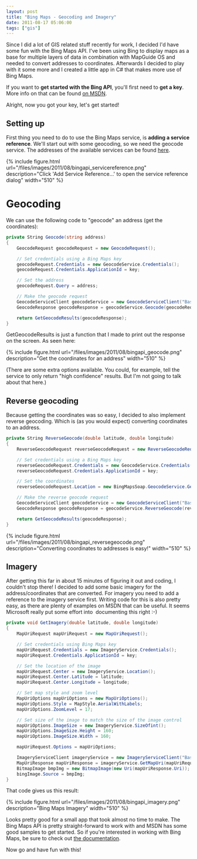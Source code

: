 ```yaml
---
layout: post
title: "Bing Maps - Geocoding and Imagery"
date: 2011-08-17 05:06:00
tags: ["gis"]
---
```

Since I did a lot of GIS related stuff recently for work, I decided I'd have some fun with the Bing Maps API. I've been using Bing to display maps as a base for multiple layers of data in combination with MapGuide OS and needed to convert addresses to coordinates. Afterwards I decided to play with it some more and I created a little app in C# that makes more use of Bing Maps.

If you want to **get started with the Bing API**, you'll first need to **get a key**. More info on that can be found [on MSDN](http://msdn.microsoft.com/en-us/library/ff428642.aspx).

Alright, now you got your key, let's get started!

## Setting up

First thing you need to do to use the Bing Maps service, is **adding a service reference**. We'll start out with some geocoding, so we need the geocode service. The addresses of the available services can be found [here](http://msdn.microsoft.com/en-us/library/cc966738.aspx "Bing Maps Services").

{% include
    figure.html url="/files/images/2011/08/bingapi_servicereference.png"
    description="Click 'Add Service Reference...' to open the service reference dialog"
    width="510"
%}

# Geocoding

We can use the following code to "geocode" an address (get the coordinates):

```cs
private String Geocode(string address)
{
    GeocodeRequest geocodeRequest = new GeocodeRequest();

    // Set credentials using a Bing Maps key
    geocodeRequest.Credentials = new GeocodeService.Credentials();
    geocodeRequest.Credentials.ApplicationId = key;

    // Set the address
    geocodeRequest.Query = address;

    // Make the geocode request
    GeocodeServiceClient geocodeService = new GeocodeServiceClient("BasicHttpBinding_IGeocodeService");
    GeocodeResponse geocodeResponse = geocodeService.Geocode(geocodeRequest);

    return GetGeocodeResults(geocodeResponse);
}
```

GetGeocodeResults is just a function that I made to print out the response on the screen. As seen here:

{% include
    figure.html url="/files/images/2011/08/bingapi_geocode.png"
    description="Get the coordinates for an address"
    width="510"
%}

(There are some extra options available. You could, for example, tell the service to only return "high confidence" results. But I'm not going to talk about that here.)

## Reverse geocoding

Because getting the coordinates was so easy, I decided to also implement reverse geocoding. Which is (as you would expect) converting coordinates to an address.

```cs
private String ReverseGeocode(double latitude, double longitude)
{
    ReverseGeocodeRequest reverseGeocodeRequest = new ReverseGeocodeRequest();

    // Set credentials using a Bing Maps key
    reverseGeocodeRequest.Credentials = new GeocodeService.Credentials();
    reverseGeocodeRequest.Credentials.ApplicationId = key;

    // Set the coordinates
    reverseGeocodeRequest.Location = new BingMapsSoap.GeocodeService.GeocodeLocation() { Latitude = latitude, Longitude = longitude };

    // Make the reverse geocode request
    GeocodeServiceClient geocodeService = new GeocodeServiceClient("BasicHttpBinding_IGeocodeService");
    GeocodeResponse geocodeResponse = geocodeService.ReverseGeocode(reverseGeocodeRequest);

    return GetGeocodeResults(geocodeResponse);
}
```

{% include
    figure.html url="/files/images/2011/08/bingapi_reversegeocode.png"
    description="Converting coordinates to addresses is easy!"
    width="510"
%}

## Imagery

After getting this far in about 15 minutes of figuring it out and coding, I couldn't stop there! I decided to add some basic imagery for the address/coordinates that are converted. For imagery you need to add a reference to the imagery service first. Writing code for this is also pretty easy, as there are plenty of examples on MSDN that can be useful. It seems Microsoft really put some effort into  documenting this right :-)

```cs
private void GetImagery(double latitude, double longitude)
{
    MapUriRequest mapUriRequest = new MapUriRequest();

    // Set credentials using Bing Maps key
    mapUriRequest.Credentials = new ImageryService.Credentials();
    mapUriRequest.Credentials.ApplicationId = key;

    // Set the location of the image
    mapUriRequest.Center = new ImageryService.Location();
    mapUriRequest.Center.Latitude = latitude;
    mapUriRequest.Center.Longitude = longitude;

    // Set map style and zoom level
    MapUriOptions mapUriOptions = new MapUriOptions();
    mapUriOptions.Style = MapStyle.AerialWithLabels;
    mapUriOptions.ZoomLevel = 17;

    // Set size of the image to match the size of the image control
    mapUriOptions.ImageSize = new ImageryService.SizeOfint();
    mapUriOptions.ImageSize.Height = 160;
    mapUriOptions.ImageSize.Width = 160;

    mapUriRequest.Options = mapUriOptions;

    ImageryServiceClient imageryService = new ImageryServiceClient("BasicHttpBinding_IImageryService");
    MapUriResponse mapUriResponse = imageryService.GetMapUri(mapUriRequest);
    BitmapImage bmpImg = new BitmapImage(new Uri(mapUriResponse.Uri));
    bingImage.Source = bmpImg;
}
```

That code gives us this result:

{% include
    figure.html url="/files/images/2011/08/bingapi_imagery.png"
    description="Bing Maps Imagery"
    width="510"
%}

Looks pretty good for a small app that took almost no time to make. The Bing Maps API is pretty straight-forward to work with and MSDN has some good samples to get started. So if you're interested in working with Bing Maps, be sure to check out [the documentation](http://msdn.microsoft.com/en-us/library/dd877180.aspx "Bing Maps on MSDN").

Now go and have fun with this!
